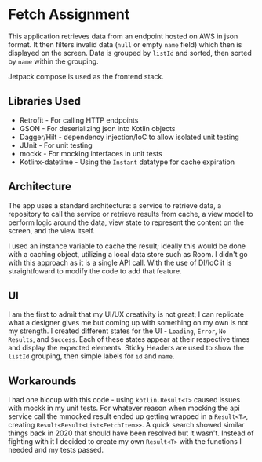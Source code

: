 # Fetch Assignment
This application retrieves data from an endpoint hosted on AWS in json format. It then filters invalid data (`null` or empty `name` field) which then is displayed on the screen. Data is grouped by `listId` and sorted, then sorted by `name` within the grouping.

Jetpack compose is used as the frontend stack.

## Libraries Used
* Retrofit - For calling HTTP endpoints
* GSON - For deserializing json into Kotlin objects
* Dagger/Hilt - dependency injection/IoC to allow isolated unit testing
* JUnit - For unit testing
* mockk - For mocking interfaces in unit tests
* Kotlinx-datetime - Using the `Instant` datatype for cache expiration

## Architecture
The app uses a standard architecture: a service to retrieve data, a repository to call the service or retrieve results from cache, a view model to perform logic around the data, view state to represent the content on the screen, and the view itself.

I used an instance variable to cache the result; ideally this would be done with a caching object, utilizing a local data store such as Room. I didn't go with this approach as it is a single API call. With the use of DI/IoC it is straightfoward to modify the code to add that feature.

## UI
I am the first to admit that my UI/UX creativity is not great; I can replicate what a designer gives me but coming up with something on my own is not my strength.
I created different states for the UI - `Loading`, `Error`, `No Results`, and `Success`. Each of these states appear at their respective times and display the expected elements. 
Sticky Headers are used to show the `listId` grouping, then simple labels for `id` and `name`.

## Workarounds
I had one hiccup with this code - using `kotlin.Result<T>` caused issues with mockk in my unit tests. For whatever reason when mocking the api service call the mmocked result ended up getting wrapped in a `Result<T>`, creating `Result<Result<List<FetchItem>>`. A quick search showed similar things back in 2020 that should have been resolved but it wasn't. Instead of fighting with it I decided to create my own `Result<T>` with the functions I needed and my tests passed.
